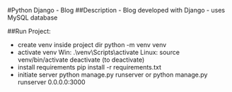 #Python Django - Blog
##Description
    - Blog developed with Django
    - uses MySQL database
    
##Run Project:
- create venv inside project dir
    python -m venv venv
- activate venv
    Win:
        .\venv\Scripts\activate
    Linux:
        source venv/bin/activate
        deactivate (to deactivate)
- install requirements
    pip install -r requirements.txt
- initiate server
    python manage.py runserver
	or
    python manage.py runserver 0.0.0.0:3000
